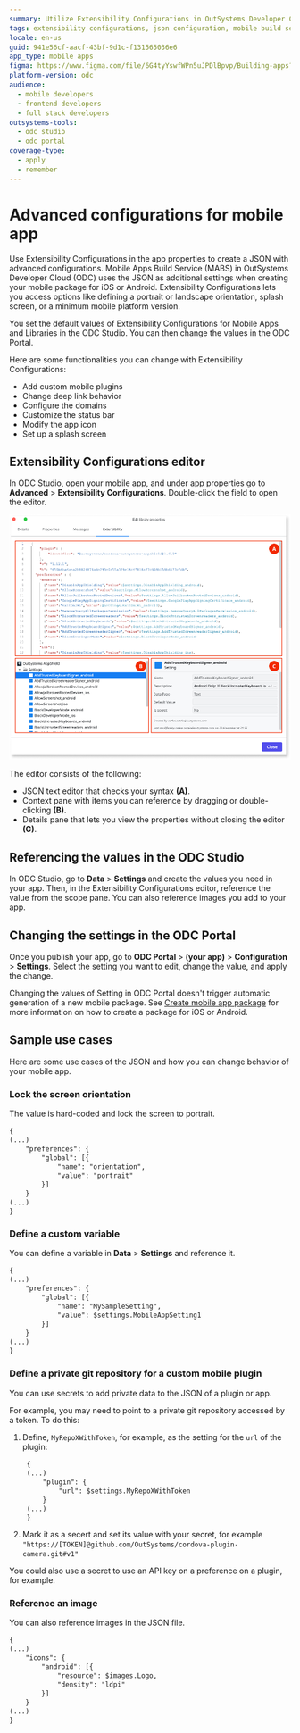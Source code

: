 ```yaml
---
summary: Utilize Extensibility Configurations in OutSystems Developer Cloud (ODC) for advanced mobile app customization.
tags: extensibility configurations, json configuration, mobile build service, mobile apps customization
locale: en-us
guid: 941e56cf-aacf-43bf-9d1c-f131565036e6
app_type: mobile apps
figma: https://www.figma.com/file/6G4tyYswfWPn5uJPDlBpvp/Building-apps?type=design&node-id=3101%3A2600&t=ZwHw8hXeFhwYsO5V-1
platform-version: odc
audience:
  - mobile developers
  - frontend developers
  - full stack developers
outsystems-tools:
  - odc studio
  - odc portal
coverage-type:
  - apply
  - remember
---
```


# Advanced configurations for mobile app

Use Extensibility Configurations in the app properties to create a JSON with advanced configurations. Mobile Apps Build Service (MABS) in OutSystems Developer Cloud (ODC) uses the JSON as additional settings when creating your mobile package for iOS or Android. Extensibility Configurations lets you access options like defining a portrait or landscape orientation, splash screen, or a minimum mobile platform version.

You set the default values of Extensibility Configurations for Mobile Apps and Libraries in the ODC Studio. You can then change the values in the ODC Portal.

Here are some functionalities you can change with Extensibility Configurations:

* Add custom mobile plugins
* Change deep link behavior
* Configure the domains
* Customize the status bar 
* Modify the app icon
* Set up a splash screen

## Extensibility Configurations editor

In ODC Studio, open your mobile app, and under app properties go to **Advanced** > **Extensibility Configurations**. Double-click the field to open the editor.

![Screenshot of the Extensibility Configurations editor in OutSystems Developer Cloud Studio with areas A, B, and C highlighted](images/extensibility-configurations-editor-odcs.png "Extensibility Configurations Editor in ODC Studio")

The editor consists of the following:

* JSON text editor that checks your syntax **(A)**.
* Context pane with items you can reference by dragging or double-clicking **(B)**.
* Details pane that lets you view the properties without closing the editor **(C)**.

## Referencing the values in the ODC Studio

In ODC Studio, go to **Data** > **Settings** and create the values you need in your app. Then, in the Extensibility Configurations editor, reference the value from the scope pane. You can also reference images you add to your app. 

## Changing the settings in the ODC Portal

Once you publish your app, go to **ODC Portal** > **(your app)** > **Configuration** > **Settings**. Select the setting you want to edit, change the value, and apply the change.

<div class="info" markdown="1">

Changing the values of Setting in ODC Portal doesn't trigger automatic generation of a new mobile package. See [Create mobile app package](creating-mobile-package.md) for more information on how to create a package for iOS or Android. 

</div>

## Sample use cases

Here are some use cases of the JSON and how you can change behavior of your mobile app.

###  Lock the screen orientation

The value is hard-coded and lock the screen to portrait.

    {
    (...)
        "preferences": {
            "global": [{
                "name": "orientation",
                "value": "portrait"
            }]
        }
    (...)
    }

### Define a custom variable

You can define a variable in  **Data** > **Settings** and reference it.

    {
    (...)
        "preferences": {
            "global": [{
                "name": "MySampleSetting",
                "value": $settings.MobileAppSetting1
            }]
        }
    (...)
    }

### Define a private git repository for a custom mobile plugin

You can use secrets to add private data to the JSON of a plugin or app.

For example, you may need to point to a private git repository accessed by a token. To do this:

1. Define, `MyRepoXWithToken`, for example, as the setting for the `url` of the plugin:

        {
        (...)
            "plugin": {
                "url": $settings.MyRepoXWithToken
            }
        (...)
        }

1. Mark it as a secert and set its value with your secret, for example `"https://[TOKEN]@github.com/OutSystems/cordova-plugin-camera.git#v1"`

You could also use a secret to use an API key on a preference on a plugin, for example.

### Reference an image

You can also reference images in the JSON file.

    
    {
    (...)
        "icons": {
            "android": [{
                "resource": $images.Logo,
                "density": "ldpi"
            }]
        }
    (...)
    }
